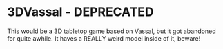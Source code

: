 # 3DVassal - DEPRECATED

This would be a 3D tabletop game based on Vassal, but it got abandoned for quite awhile. It haves a REALLY weird model inside of it, beware!
